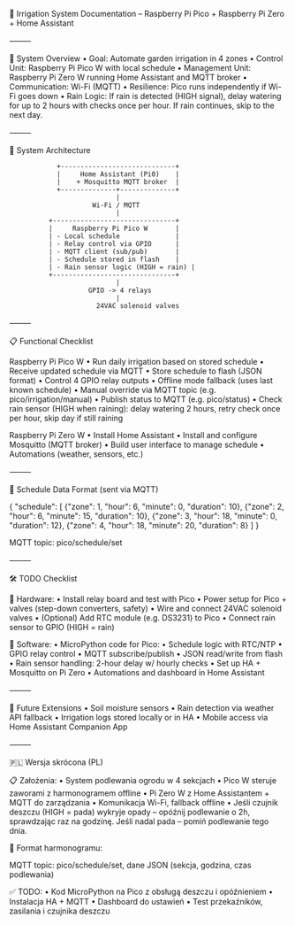 📘 Irrigation System Documentation – Raspberry Pi Pico + Raspberry Pi Zero + Home Assistant

⸻

🧱 System Overview
	•	Goal: Automate garden irrigation in 4 zones
	•	Control Unit: Raspberry Pi Pico W with local schedule
	•	Management Unit: Raspberry Pi Zero W running Home Assistant and MQTT broker
	•	Communication: Wi-Fi (MQTT)
	•	Resilience: Pico runs independently if Wi-Fi goes down
	•	Rain Logic: If rain is detected (HIGH signal), delay watering for up to 2 hours with checks once per hour. If rain continues, skip to the next day.

⸻

📡 System Architecture

                +-----------------------------+
                |     Home Assistant (Pi0)    |
                |    + Mosquitto MQTT broker  |
                +--------------+--------------+
                               |
                         Wi-Fi / MQTT
                               |
              +-------------------------------+
              |     Raspberry Pi Pico W       |
              | - Local schedule              |
              | - Relay control via GPIO      |
              | - MQTT client (sub/pub)       |
              | - Schedule stored in flash    |
              | - Rain sensor logic (HIGH = rain) |
              +-------------------------------+
                               |
                        GPIO -> 4 relays
                               |
                          24VAC solenoid valves


⸻

📋 Functional Checklist

Raspberry Pi Pico W
	•	Run daily irrigation based on stored schedule
	•	Receive updated schedule via MQTT
	•	Store schedule to flash (JSON format)
	•	Control 4 GPIO relay outputs
	•	Offline mode fallback (uses last known schedule)
	•	Manual override via MQTT topic (e.g. pico/irrigation/manual)
	•	Publish status to MQTT (e.g. pico/status)
	•	Check rain sensor (HIGH when raining): delay watering 2 hours, retry check once per hour, skip day if still raining

Raspberry Pi Zero W
	•	Install Home Assistant
	•	Install and configure Mosquitto (MQTT broker)
	•	Build user interface to manage schedule
	•	Automations (weather, sensors, etc.)

⸻

🧾 Schedule Data Format (sent via MQTT)

{
  "schedule": [
    {"zone": 1, "hour": 6, "minute": 0, "duration": 10},
    {"zone": 2, "hour": 6, "minute": 15, "duration": 10},
    {"zone": 3, "hour": 18, "minute": 0, "duration": 12},
    {"zone": 4, "hour": 18, "minute": 20, "duration": 8}
  ]
}

MQTT topic: pico/schedule/set

⸻

🛠️ TODO Checklist

🔌 Hardware:
	•	Install relay board and test with Pico
	•	Power setup for Pico + valves (step-down converters, safety)
	•	Wire and connect 24VAC solenoid valves
	•	(Optional) Add RTC module (e.g. DS3231) to Pico
	•	Connect rain sensor to GPIO (HIGH = rain)

💾 Software:
	•	MicroPython code for Pico:
	•	Schedule logic with RTC/NTP
	•	GPIO relay control
	•	MQTT subscribe/publish
	•	JSON read/write from flash
	•	Rain sensor handling: 2-hour delay w/ hourly checks
	•	Set up HA + Mosquitto on Pi Zero
	•	Automations and dashboard in Home Assistant

⸻

🚀 Future Extensions
	•	Soil moisture sensors
	•	Rain detection via weather API fallback
	•	Irrigation logs stored locally or in HA
	•	Mobile access via Home Assistant Companion App

⸻

🇵🇱 Wersja skrócona (PL)

📋 Założenia:
	•	System podlewania ogrodu w 4 sekcjach
	•	Pico W steruje zaworami z harmonogramem offline
	•	Pi Zero W z Home Assistantem + MQTT do zarządzania
	•	Komunikacja Wi-Fi, fallback offline
	•	Jeśli czujnik deszczu (HIGH = pada) wykryje opady – opóźnij podlewanie o 2h, sprawdzając raz na godzinę. Jeśli nadal pada – pomiń podlewanie tego dnia.

🧾 Format harmonogramu:

MQTT topic: pico/schedule/set, dane JSON (sekcja, godzina, czas podlewania)

✅ TODO:
	•	Kod MicroPython na Pico z obsługą deszczu i opóźnieniem
	•	Instalacja HA + MQTT
	•	Dashboard do ustawień
	•	Test przekaźników, zasilania i czujnika deszczu